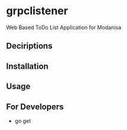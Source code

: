 # grpclistener
Web Based ToDo List Application for Modanisa

## Deciriptions

## Installation

## Usage

## For Developers
 - go get
 